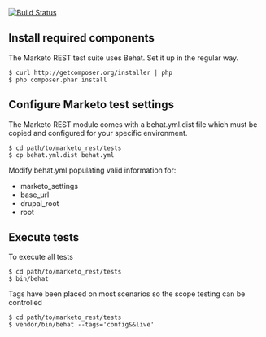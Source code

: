 [![Build Status](https://travis-ci.org/MarketoREST/marketo_rest.svg?branch=7.x-1.x)](https://travis-ci.org/MarketoREST/marketo_rest)

## Install required components
The Marketo REST test suite uses Behat. Set it up in the regular way.

```
$ curl http://getcomposer.org/installer | php
$ php composer.phar install
```

## Configure Marketo test settings
The Marketo REST module comes with a behat.yml.dist file which must be copied and configured for your specific environment.

```
$ cd path/to/marketo_rest/tests
$ cp behat.yml.dist behat.yml
```

Modify behat.yml populating valid information for:
- marketo_settings
- base_url
- drupal_root
- root

## Execute tests
To execute all tests

```
$ cd path/to/marketo_rest/tests
$ bin/behat
```

Tags have been placed on most scenarios so the scope testing can be controlled

```
$ cd path/to/marketo_rest/tests
$ vendor/bin/behat --tags='config&&live'
```